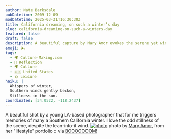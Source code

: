 ```yaml
---
author: Nate Barksdale
pubDatetime: 2009-12-09
modDatetime: 2025-03-31T16:30:30Z
title: California dreaming, on such a winter’s day
slug: california-dreaming-on-such-a-winters-day
featured: false
draft: false
description: A beautiful capture by Mary Amor evokes the serene yet windy essence of a Southern California winter.
emoji: 🌬️
tags:
  - 🌍 Culture-Making.com
  - 🌅 Reflection
  - 🌍 Culture
  - 🇺🇸 United States
  - 🌞 Leisure
haiku: |
  Whispers of winter,  
  Southern winds gently beckon,  
  Stillness in the sun.
coordinates: [34.0522, -118.2437]
---
```


A beautiful shot by a young LA-based photographer that for me triggers memories of many a Southern California winter. I love the odd stillness of the scene, despite the lean-into-it wind. [![photo](http://culture-making.com/media/4_amor43.jpg)](http://www.maryamor.com/ongoing/lifestyle/)
photo by [Mary Amor](https://www.google.com/search?q=%22Mary%20Amor%22%20maryamor.com), from her "lifestyle" portfolio :: via [BOOOOOOOM!](http://www.booooooom.com/2009/11/17/photographer-mary-amor/)
